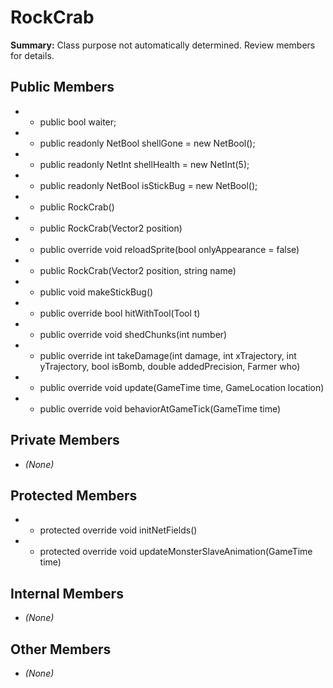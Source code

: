 # RockCrab

**Summary:** Class purpose not automatically determined. Review members for details.

## Public Members
- - public bool waiter;
- - public readonly NetBool shellGone = new NetBool();
- - public readonly NetInt shellHealth = new NetInt(5);
- - public readonly NetBool isStickBug = new NetBool();
- - public RockCrab()
- - public RockCrab(Vector2 position)
- - public override void reloadSprite(bool onlyAppearance = false)
- - public RockCrab(Vector2 position, string name)
- - public void makeStickBug()
- - public override bool hitWithTool(Tool t)
- - public override void shedChunks(int number)
- - public override int takeDamage(int damage, int xTrajectory, int yTrajectory, bool isBomb, double addedPrecision, Farmer who)
- - public override void update(GameTime time, GameLocation location)
- - public override void behaviorAtGameTick(GameTime time)

## Private Members
- *(None)*

## Protected Members
- - protected override void initNetFields()
- - protected override void updateMonsterSlaveAnimation(GameTime time)

## Internal Members
- *(None)*

## Other Members
- *(None)*
